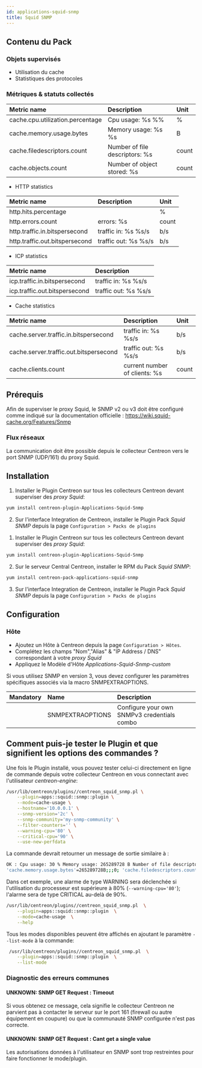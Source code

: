 ```yaml
---
id: applications-squid-snmp
title: Squid SNMP
---
```


## Contenu du Pack

### Objets supervisés

* Utilisation du cache
* Statistiques des protocoles

### Métriques & statuts collectés

<!--DOCUSAURUS_CODE_TABS-->

<!--Caches-Usage-->

| Metric name                      | Description                    | Unit  |
|:---------------------------------|:-------------------------------|:------|
| cache.cpu.utilization.percentage | Cpu usage: %s %%               | %     |
| cache.memory.usage.bytes         | Memory usage: %s %s            | B     |
| cache.filedescriptors.count      | Number of file descriptors: %s | count |
| cache.objects.count              | Number of object stored: %s    | count |

<!--Protocol-Stats-->

* HTTP statistics

| Metric name                    | Description          | Unit  |
|:-------------------------------|:---------------------|:------|
| http.hits.percentage           |                      | %     |
| http.errors.count              | errors: %s           | count |
| http.traffic.in.bitspersecond  | traffic in: %s %s/s  | b/s   |
| http.traffic.out.bitspersecond | traffic out: %s %s/s | b/s   |

* ICP statistics

| Metric name                   | Description          |
|:------------------------------|:---------------------|
| icp.traffic.in.bitspersecond  | traffic in: %s %s/s  |
| icp.traffic.out.bitspersecond | traffic out: %s %s/s |

* Cache statistics

| Metric name                            | Description                   | Unit  |
|:---------------------------------------|:------------------------------|:------|
| cache.server.traffic.in.bitspersecond  | traffic in: %s %s/s           | b/s   |
| cache.server.traffic.out.bitspersecond | traffic out: %s %s/s          | b/s   |
| cache.clients.count                    | current number of clients: %s | count |

<!--END_DOCUSAURUS_CODE_TABS-->

## Prérequis

Afin de superviser le proxy Squid, le SNMP v2 ou v3 doit être configuré comme 
indiqué sur la documentation officielle :
https://wiki.squid-cache.org/Features/Snmp

### Flux réseaux

La communication doit être possible depuis le collecteur Centreon vers le port
SNMP (UDP/161) du proxy Squid.

## Installation

<!--DOCUSAURUS_CODE_TABS-->

<!--Online IMP Licence & IT-100 Editions-->

1. Installer le Plugin Centreon sur tous les collecteurs Centreon devant superviser des *proxy Squid*:

```bash
yum install centreon-plugin-Applications-Squid-Snmp
```

2. Sur l'interface Integration de Centreon, installer le Plugin Pack *Squid SNMP* depuis la page `Configuration > Packs de plugins`

<!--Offline IMP License-->

1. Installer le Plugin Centreon sur tous les collecteurs Centreon devant superviser des *proxy Squid*:

```bash
yum install centreon-plugin-Applications-Squid-Snmp
```

2. Sur le serveur Central Centreon, installer le RPM du Pack *Squid SNMP*:

 ```bash
yum install centreon-pack-applications-squid-snmp
```

3. Sur l'interface Integration de Centreon, installer le Plugin Pack *Squid SNMP* depuis la page `Configuration > Packs de plugins`

<!--END_DOCUSAURUS_CODE_TABS-->

## Configuration

### Hôte

* Ajoutez un Hôte à Centreon depuis la page `Configuration > Hôtes`.
* Complétez les champs "Nom","Alias" & "IP Address / DNS" correspondant à votre *proxy Squid*
* Appliquez le Modèle d'Hôte *Applications-Squid-Snmp-custom*

Si vous utilisez SNMP en version 3, vous devez configurer les paramètres
spécifiques associés via la macro SNMPEXTRAOPTIONS.

| Mandatory | Name             | Description                                 |
|:----------|:-----------------|:--------------------------------------------|
|           | SNMPEXTRAOPTIONS | Configure your own SNMPv3 credentials combo |

## Comment puis-je tester le Plugin et que signifient les options des commandes ? 

Une fois le Plugin installé, vous pouvez tester celui-ci directement en ligne 
de commande depuis votre collecteur Centreon en vous connectant avec 
l'utilisateur *centreon-engine*:

```bash
/usr/lib/centreon/plugins//centreon_squid_snmp.pl \
    --plugin=apps::squid::snmp::plugin \
    --mode=cache-usage \
    --hostname='10.0.0.1' \
    --snmp-version='2c' \
    --snmp-community='my-snmp-community' \
    --filter-counters='' \
    --warning-cpu='80' \
    --critical-cpu='90' \
    --use-new-perfdata
```

 La commande devrait retourner un message de sortie similaire à :

```bash
OK : Cpu usage: 30 % Memory usage: 265289728 B Number of file descriptors: 45 Number of object stored: 23 | 'cache.cpu.utilization.percentage'=30%;;;0;100 
'cache.memory.usage.bytes'=265289728B;;;0; 'cache.filedescriptors.count'=45;;;0; 'cache.objects.count'=23;;;0; 
```

Dans cet exemple, une alarme de type WARNING sera déclenchée si l'utilisation du
processeur est supérieure à 80% (`--warning-cpu='80'`); l'alarme sera de type 
CRITICAL au-delà de 90%.

```bash
/usr/lib/centreon/plugins//centreon_squid_snmp.pl  \
    --plugin=apps::squid::snmp::plugin  \
    --mode=cache-usage  \
    --help
```

Tous les modes disponibles peuvent être affichés en ajoutant le paramètre 
`--list-mode` à la commande:

```bash
 /usr/lib/centreon/plugins//centreon_squid_snmp.pl  \
    --plugin=apps::squid::snmp::plugin  \
    --list-mode
```

### Diagnostic des erreurs communes

#### UNKNOWN: SNMP GET Request : Timeout

Si vous obtenez ce message, cela signifie le collecteur Centreon ne parvient pas
à contacter le serveur sur le port 161 (firewall ou autre équipement en coupure)
ou que la communauté SNMP configurée n'est pas correcte.

#### UNKNOWN: SNMP GET Request : Cant get a single value

Les autorisations données à l'utilisateur en SNMP sont trop restreintes pour
faire fonctionner le mode/plugin.
